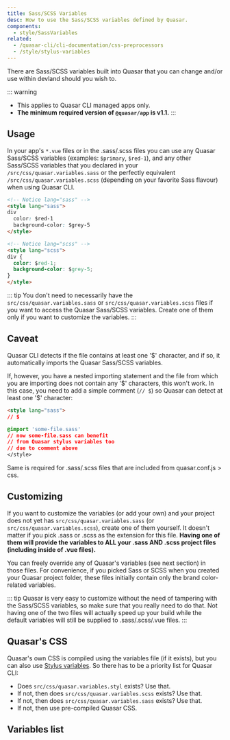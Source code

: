 ```yaml
---
title: Sass/SCSS Variables
desc: How to use the Sass/SCSS variables defined by Quasar.
components:
  - style/SassVariables
related:
  - /quasar-cli/cli-documentation/css-preprocessors
  - /style/stylus-variables
---
```


There are Sass/SCSS variables built into Quasar that you can change and/or use within devland should you wish to.

::: warning
* This applies to Quasar CLI managed apps only.
* **The minimum required version of `@quasar/app` is v1.1.**
:::

## Usage
In your app's `*.vue` files or in the .sass/.scss files you can use any Quasar Sass/SCSS variables (examples: `$primary`, `$red-1`), and any other Sass/SCSS variables that you declared in your `/src/css/quasar.variables.sass` or the perfectly equivalent `/src/css/quasar.variables.scss` (depending on your favorite Sass flavour) when using Quasar CLI.

```html
<!-- Notice lang="sass" -->
<style lang="sass">
div
  color: $red-1
  background-color: $grey-5
</style>

<!-- Notice lang="scss" -->
<style lang="scss">
div {
  color: $red-1;
  background-color: $grey-5;
}
</style>
```

::: tip
You don't need to necessarily have the `src/css/quasar.variables.sass` or `src/css/quasar.variables.scss` files if you want to access the Quasar Sass/SCSS variables. Create one of them only if you want to customize the variables.
:::

## Caveat

Quasar CLI detects if the file contains at least one '$' character, and if so, it automatically imports the Quasar Sass/SCSS variables.

If, however, you have a nested importing statement and the file from which you are importing does not contain any '$' characters, this won't work. In this case, you need to add a simple comment (`// $`) so Quasar can detect at least one '$' character:

```html
<style lang="sass">
// $

@import 'some-file.sass'
// now some-file.sass can benefit
// from Quasar stylus variables too
// due to comment above
</style>
```

Same is required for .sass/.scss files that are included from quasar.conf.js > css.

## Customizing
If you want to customize the variables (or add your own) and your project does not yet has `src/css/quasar.variables.sass` (or `src/css/quasar.variables.scss`), create one of them yourself. It doesn't matter if you pick .sass or .scss as the extension for this file. **Having one of them will provide the variables to ALL your .sass AND .scss project files (including inside of .vue files).**

You can freely override any of Quasar's variables (see next section) in those files. For convenience, if you picked Sass or SCSS when you created your Quasar project folder, these files initially contain only the brand color-related variables.

::: tip
Quasar is very easy to customize without the need of tampering with the Sass/SCSS variables, so make sure that you really need to do that. Not having one of the two files will actually speed up your build while the default variables will still be supplied to .sass/.scss/.vue files.
:::

## Quasar's CSS
Quasar's own CSS is compiled using the variables file (if it exists), but you can also use [Stylus variables](/style/stylus-variables). So there has to be a priority list for Quasar CLI:

* Does `src/css/quasar.variables.styl` exists? Use that.
* If not, then does `src/css/quasar.variables.scss` exists? Use that.
* If not, then does `src/css/quasar.variables.sass` exists? Use that.
* If not, then use pre-compiled Quasar CSS.

## Variables list

<sass-variables />
